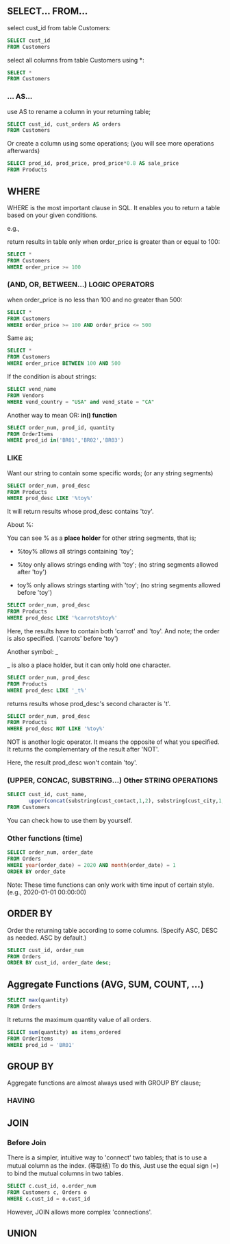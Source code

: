 ## SELECT... FROM...

select cust_id from table Customers:
```sql
SELECT cust_id
FROM Customers
```

select all columns from table Customers using *:
```sql
SELECT *
FROM Customers
```

### ... AS...

use AS to rename a column in your returning table;
```sql
SELECT cust_id, cust_orders AS orders
FROM Customers
```

Or create a column using some operations; (you will see more operations afterwards)
```sql
SELECT prod_id, prod_price, prod_price*0.8 AS sale_price
FROM Products
```

## WHERE

WHERE is the most important clause in SQL. It enables you to return a table based on your given conditions.

e.g.,

return results in table only when order_price is greater than or equal to 100:
```sql
SELECT *
FROM Customers
WHERE order_price >= 100
```

### (AND, OR, BETWEEN...) LOGIC OPERATORS

when order_price is no less than 100 and no greater than 500:
```sql
SELECT *
FROM Customers
WHERE order_price >= 100 AND order_price <= 500
```

Same as;
```sql
SELECT *
FROM Customers
WHERE order_price BETWEEN 100 AND 500
```

If the condition is about strings:
```sql
SELECT vend_name
FROM Vendors
WHERE vend_country = "USA" and vend_state = "CA"
```

Another way to mean OR: **in() function**
```sql
SELECT order_num, prod_id, quantity
FROM OrderItems
WHERE prod_id in('BR01','BR02','BR03')
```

### LIKE

Want our string to contain some specific words; (or any string segments)
```sql
SELECT order_num, prod_desc
FROM Products
WHERE prod_desc LIKE '%toy%'
```
It will return results whose prod_desc contains 'toy'.

About %:

You can see % as a **place holder** for other string segments, that is;

- %toy% allows all strings containing 'toy';

- %toy only allows strings ending with 'toy'; (no string segments allowed after 'toy')

- toy% only allows strings starting with 'toy'; (no string segments allowed before 'toy')

```sql
SELECT order_num, prod_desc
FROM Products
WHERE prod_desc LIKE '%carrots%toy%'
```

Here, the results have to contain both 'carrot' and 'toy'. And note; the order is also specified. ('carrots' before 'toy')

Another symbol: _

_ is also a place holder, but it can only hold one character.

```sql
SELECT order_num, prod_desc
FROM Products
WHERE prod_desc LIKE '_t%'
```
returns results whose prod_desc's second character is 't'.

```sql
SELECT order_num, prod_desc
FROM Products
WHERE prod_desc NOT LIKE '%toy%'
```
NOT is another logic operator. It means the opposite of what you specified. It returns the complementary of the result after 'NOT'. 

Here, the result prod_desc won't contain 'toy'.

### (UPPER, CONCAC, SUBSTRING...) Other STRING OPERATIONS
```sql
SELECT cust_id, cust_name, 
       upper(concat(substring(cust_contact,1,2), substring(cust_city,1,3))) as user_login
FROM Customers
```
You can check how to use them by yourself.

### Other functions (time)
```sql
SELECT order_num, order_date
FROM Orders
WHERE year(order_date) = 2020 AND month(order_date) = 1
ORDER BY order_date
```
Note: These time functions can only work with time input of certain style. (e.g., 2020-01-01 00:00:00)

## ORDER BY

Order the returning table according to some columns. (Specify ASC, DESC as needed. ASC by default.)
```sql
SELECT cust_id, order_num
FROM Orders
ORDER BY cust_id, order_date desc;
```

## Aggregate Functions (AVG, SUM, COUNT, ...)
```sql
SELECT max(quantity)
FROM Orders
```
It returns the maximum quantity value of all orders.

```sql
SELECT sum(quantity) as items_ordered
FROM OrderItems
WHERE prod_id = 'BR01'
```

## GROUP BY
Aggregate functions are almost always used with GROUP BY clause;


### HAVING

## JOIN

### Before Join
There is a simpler, intuitive way to 'connect' two tables; that is to use a mutual column as the index. (等联结) To do this, Just use the equal sign (=) to bind the mutual columns in two tables.
```sql
SELECT c.cust_id, o.order_num
FROM Customers c, Orders o
WHERE c.cust_id = o.cust_id
```

However, JOIN allows more complex 'connections'.

## UNION
